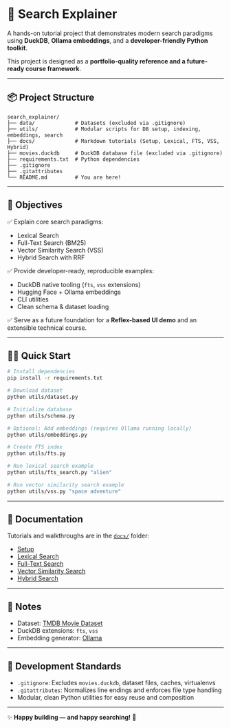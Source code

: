 # 🔎 Search Explainer

A hands-on tutorial project that demonstrates modern search paradigms using **DuckDB**, **Ollama embeddings**, and a **developer-friendly Python toolkit**. 

This project is designed as a **portfolio-quality reference and a future-ready course framework**.

---

## 📦 Project Structure

```
search_explainer/
├── data/             # Datasets (excluded via .gitignore)
├── utils/            # Modular scripts for DB setup, indexing, embeddings, search
├── docs/             # Markdown tutorials (Setup, Lexical, FTS, VSS, Hybrid)
├── movies.duckdb     # DuckDB database file (excluded via .gitignore)
├── requirements.txt  # Python dependencies
├── .gitignore
├── .gitattributes
└── README.md         # You are here!
```

---

## 🎯 Objectives

✅ Explain core search paradigms:
- Lexical Search
- Full-Text Search (BM25)
- Vector Similarity Search (VSS)
- Hybrid Search with RRF

✅ Provide developer-ready, reproducible examples:
- DuckDB native tooling (`fts`, `vss` extensions)
- Hugging Face + Ollama embeddings
- CLI utilities
- Clean schema & dataset loading

✅ Serve as a future foundation for a **Reflex-based UI demo** and an extensible technical course.

---

## 🏃‍♂️ Quick Start

```bash
# Install dependencies
pip install -r requirements.txt

# Download dataset
python utils/dataset.py

# Initialize database
python utils/schema.py

# Optional: Add embeddings (requires Ollama running locally)
python utils/embeddings.py

# Create FTS index
python utils/fts.py

# Run lexical search example
python utils/fts_search.py "alien"

# Run vector similarity search example
python utils/vss.py "space adventure"
```

---

## 📖 Documentation
Tutorials and walkthroughs are in the [`docs/`](docs/index.md) folder:

- [Setup](docs/01_setup.md)
- [Lexical Search](docs/02_lexical_search.md)
- [Full-Text Search](docs/03_full_text_search.md)
- [Vector Similarity Search](docs/04_vector_search.md)
- [Hybrid Search](docs/05_hybrid_search.md)

---

## 🔔 Notes
- Dataset: [TMDB Movie Dataset](https://www.kaggle.com/datasets/israrqayyum11/the-movie-database-tmdb)
- DuckDB extensions: `fts`, `vss`
- Embedding generator: [Ollama](https://ollama.ai/)

---

## 🧰 Development Standards

- `.gitignore`: Excludes `movies.duckdb`, dataset files, caches, virtualenvs
- `.gitattributes`: Normalizes line endings and enforces file type handling
- Modular, clean Python utilities for easy reuse and composition

---

✨ **Happy building — and happy searching!** 🚀
